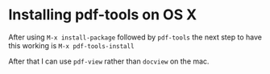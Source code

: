 # Installing pdf-tools on OS X

After using `M-x install-package` followed by `pdf-tools`
the next step to have this working is `M-x pdf-tools-install`

After that I can use `pdf-view` rather than `docview` on the mac.
